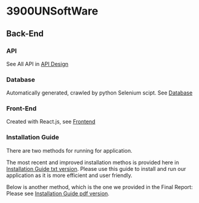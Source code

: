 # 3900UNSoftWare

## Back-End

### API

See All API in [API Design](https://3900w12a-unsoftware.atlassian.net/wiki/spaces/SD/pages/589825/API+Design?atlOrigin=eyJpIjoiNjRlNDg5NmFhOTQ3NDJlYWE1ZDczZTUwZDkyMjM2ZjYiLCJwIjoiaiJ9)

### Database

Automatically generated, crawled by python Selenium scipt. See [Database](https://github.com/unsw-cse-comp3900-9900-23T1/capstone-project-3900w12aunsoftware/tree/main/BackEnd/DataBase)

### Front-End

Created with React.js, see [Frontend](https://github.com/unsw-cse-comp3900-9900-23T1/capstone-project-3900w12aunsoftware/tree/main/frontend)

### Installation Guide
There are two methods for running for application. 

The most recent and improved installation methos is provided here in [Installation Guide txt version](https://github.com/unsw-cse-comp3900-9900-23T1/capstone-project-3900w12aunsoftware/blob/main/readme.txt). Please use this guide to install and run our application as it is more efficient and user friendly.

Below is another method, which is the one we provided in the Final Report:
Please see [Installation Guide pdf version](https://github.com/unsw-cse-comp3900-9900-23T1/capstone-project-3900w12aunsoftware/blob/main/CinemaScope%20user%20installation%20manual.pdf).
